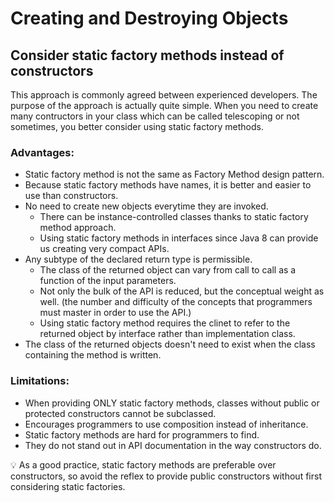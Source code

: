 # Creating and Destroying Objects
## Consider static factory methods instead of constructors

This approach is commonly agreed between experienced developers. The purpose of the approach is actually quite simple. 
When you need to create many contructors in your class which can be called telescoping or not sometimes, you better consider using
static factory methods. 

### Advantages:
* Static factory method is not the same as Factory Method design pattern.
* Because static factory methods have names, it is better and easier to use than constructors.
* No need to create new objects everytime they are invoked.
  * There can be instance-controlled classes thanks to static factory method approach.
  * Using static factory methods in interfaces since Java 8 can provide us creating very compact APIs.
* Any subtype of the declared return type is permissible.
  * The class of the returned object can vary from call to call as a function of the input parameters.
  * Not only the bulk of the API is reduced, but the conceptual weight as well. (the number and difficulty of the concepts that programmers must master in order to use the API.)
  * Using static factory method requires the clinet to refer to the returned object by interface rather than implementation class.
* The class of the returned objects doesn't need to exist when the class containing the method is written.

### Limitations:
* When providing ONLY static factory methods, classes without public or protected constructors cannot be subclassed.
 * Encourages programmers to use composition instead of inheritance.
* Static factory methods are hard for programmers to find.
 * They do not stand out in API documentation in the way constructors do.

:bulb: As a good practice, static factory methods are preferable over constructors, so avoid the reflex to provide public constructors without first considering static factories.
